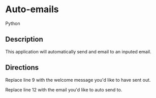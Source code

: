 # Auto-emails
Python

## Description

This application will automatically send and email to an inputed email.

## Directions

Replace line 9 with the welcome message you'd like to have sent out.

Replace line 12 with the email you'd like to auto send to. 